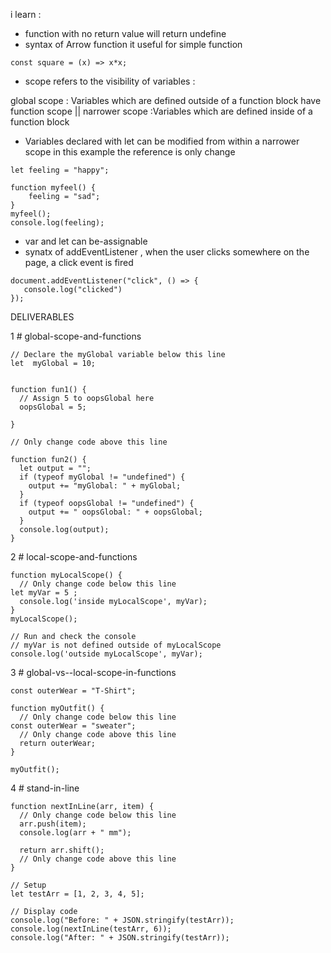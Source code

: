 i learn :
* function with no  return value will return undefine
* syntax of Arrow function  it useful for simple  function
```
const square = (x) => x*x;  
```
* scope refers to the visibility of variables :

global scope : Variables which are defined outside of a function block have
function scope || narrower scope :Variables which are defined inside of a function block

* Variables declared with let can be modified from within a narrower scope
in this example the reference is only change
```
let feeling = "happy";

function myfeel() {
    feeling = "sad";
}
myfeel();
console.log(feeling);
```
* var and let can be-assignable 
* synatx of addEventListener , when the user clicks somewhere on the page, a click event is fired 

 ```
document.addEventListener("click", () => {
    console.log("clicked")
});
```

DELIVERABLES


1 # global-scope-and-functions

```
// Declare the myGlobal variable below this line
let  myGlobal = 10;


function fun1() {
  // Assign 5 to oopsGlobal here
  oopsGlobal = 5;

}

// Only change code above this line

function fun2() {
  let output = "";
  if (typeof myGlobal != "undefined") {
    output += "myGlobal: " + myGlobal;
  }
  if (typeof oopsGlobal != "undefined") {
    output += " oopsGlobal: " + oopsGlobal;
  }
  console.log(output);
}
```


2 # local-scope-and-functions
```
function myLocalScope() {
  // Only change code below this line
let myVar = 5 ;
  console.log('inside myLocalScope', myVar);
}
myLocalScope();

// Run and check the console
// myVar is not defined outside of myLocalScope
console.log('outside myLocalScope', myVar);
```

3 # global-vs--local-scope-in-functions
```// Setup
const outerWear = "T-Shirt";

function myOutfit() {
  // Only change code below this line
const outerWear = "sweater";
  // Only change code above this line
  return outerWear;
}

myOutfit();

```
4 # stand-in-line

```
function nextInLine(arr, item) {
  // Only change code below this line
  arr.push(item);
  console.log(arr + " mm");

  return arr.shift();
  // Only change code above this line
}

// Setup
let testArr = [1, 2, 3, 4, 5];

// Display code
console.log("Before: " + JSON.stringify(testArr));
console.log(nextInLine(testArr, 6));
console.log("After: " + JSON.stringify(testArr));

```

